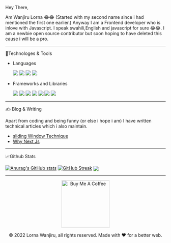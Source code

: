 <!--  <img align="center" src="/github.png" height="400" width="1000" /> -->


Hey There, 

Am Wanjiru Lorna 😂😂 (Started with my second name since i had mentioned the first one earlier.)
Anyway I am a Frontend developer who is inlove with Javascript. I speak swahili,English and javascript for sure 😂😂.
I am a newbie open source contributor but soon hoping to have deleted this cause i will be a pro.

---
🔧Technologes & Tools

 * Languages
 
     <p>
     <!--   <img src="https://img.shields.io/badge/Python-3776AB?style=for-the-badge&logo=python&logoColor=white" /> -->
       <img src="https://img.shields.io/badge/HTML5-E34F26?style=for-the-badge&logo=html5&logoColor=white" />
       <img src="https://img.shields.io/badge/CSS3-1572B6?style=for-the-badge&logo=css3&logoColor=white" />
       <img src="https://img.shields.io/badge/JavaScript-323330?style=for-the-badge&logo=javascript&logoColor=F7DF1E" />
       <img src="https://img.shields.io/badge/TypeScript-007ACC?style=for-the-badge&logo=typescript&logoColor=white" />
     </p>

 * Frameworks and Libraries
  
   <p>
      <img src="https://img.shields.io/badge/Node.js-339933?style=for-the-badge&logo=nodedotjs&logoColor=white" />
      <img src="https://img.shields.io/badge/React-20232A?style=for-the-badge&logo=react&logoColor=61DAFB" />
      <img src="https://img.shields.io/badge/Bootstrap-563D7C?style=for-the-badge&logo=bootstrap&logoColor=white" />
      <img src="https://img.shields.io/badge/Tailwind_CSS-38B2AC?style=for-the-badge&logo=tailwind-css&logoColor=white" />
      <img src="https://img.shields.io/badge/jQuery-0769AD?style=for-the-badge&logo=jquery&logoColor=white" />
      <img src="https://img.shields.io/badge/Django-092E20?style=for-the-badge&logo=django&logoColor=white" />
      <img src="https://img.shields.io/badge/next.js-000000?style=for-the-badge&logo=nextdotjs&logoColor=white" />
    </p>

---
✍️ Blog & Writing 

Apart from coding and being funny (or else i hope i am) I have written technical articles which i also maintain.

  * [sliding Window Technique](https://lornamuchangi.medium.com/sliding-window-technique-c9191be113b5)
  * [Why Next Js](https://lornamuchangi.medium.com/why-next-js-99b5584311c6)
---
📈Github Stats

[![Anurag's GitHub stats](https://github-readme-stats.vercel.app/api?username=lornawanjiru&count_private=true&show_icons=true&theme=nord)](https://github.com/lornawanjiru)
[![GitHub Streak](https://github-readme-streak-stats.herokuapp.com?user=lornawanjiru&theme=tokyonight&date_format=M%20j%5B%2C%20Y%5D)](https://git.io/streak-stats)
<img align="center" src="https://github-readme-stats.vercel.app/api/top-langs/?username=lornawanjiru&layout=compact&theme=nord&hide_border=true&hide=php" />


---
<p align="center"><a  href="https://www.buymeacoffee.com/lornamuchar" target="_blank"><img src="https://cdn.buymeacoffee.com/buttons/v2/default-red.png" alt="Buy Me A Coffee" width="150" ></a> </p>
<p align="center">
 © 2022 Lorna Wanjiru, all rights reserved. Made with ❤️ for a better web.
</p>



